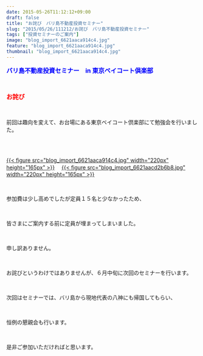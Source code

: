 ```yaml
---
date: 2015-05-26T11:12:12+09:00
draft: false
title: "お詫び　バリ島不動産投資セミナー"
slug: "2015/05/26/111212/お詫び　バリ島不動産投資セミナー"
tags: ["投資セミナーのご案内"]
image: "blog_import_6621aaca914c4.jpg"
feature: "blog_import_6621aaca914c4.jpg"
thumbnail: "blog_import_6621aaca914c4.jpg"
---
```

<p><font color="#0000ff" size="3"><strong>バリ島不動産投資セミナー　in 東京ベイコート倶楽部</strong></font></p><br/><p><font color="#ff0000" size="3"><strong>お詫び</strong></font></p><br/><p>前回は趣向を変えて、お台場にある東京ベイコート倶楽部にて勉強会を行いました。</p><br/><p><br/><a href="blog_import_6621aacbd012f.jpg">{{< figure src="blog_import_6621aaca914c4.jpg" width="220px" height="165px" >}}</a> 　<a href="blog_import_6621aace620f1.jpg">{{< figure src="blog_import_6621aacd2b6b8.jpg" width="220px" height="165px" >}}</a> <br/></p><br/><p>参加費は少し高めでしたが定員１５名と少なかったため、</p><br/><p>皆さまにご案内する前に定員が埋まってしまいました。</p><br/><p>申し訳ありません。</p><br/><p>お詫びというわけではありませんが、６月中旬に次回のセミナーを行います。</p><br/><p>次回はセミナーでは、バリ島から現地代表の八神にも帰国してもらい、</p><br/><p>恒例の懇親会も行います。</p><br/><p>是非ご参加いただければと思います。<br/></p>

